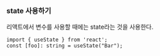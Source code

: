 ### state 사용하기
리액트에서 변수를 사용할 때에는 state라는 것을 사용한다.
```tsx
import { useState } from 'react';
const [foo]: string = useState("Bar");
```

